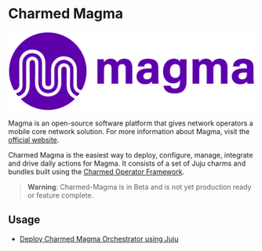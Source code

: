 # Charmed Magma 

<a href="https://www.magmacore.org/"><img src="https://raw.githubusercontent.com/magma/magma/master/docs/docusaurus/static/img/magma-logo-purple.svg" alt="Magma" width="550"></a>

Magma is an open-source software platform that gives network operators a mobile core network 
solution. For more information about Magma, visit the [official website](https://docs.magmacore.org).

Charmed Magma is the easiest way to deploy, configure, manage, integrate and drive daily actions for Magma.
It consists of a set of Juju charms and bundles built using the [Charmed Operator Framework](https://juju.is/docs/sdk).

> **Warning**: Charmed-Magma is in Beta and is not yet production ready or feature complete.

## Usage

- [Deploy Charmed Magma Orchestrator using Juju](https://charmhub.io/magma-orc8r)
